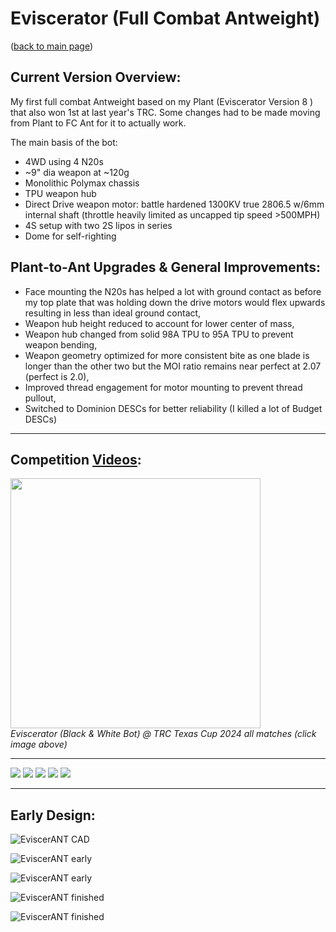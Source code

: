 # Eviscerator (Full Combat Antweight)

([back to main page](../README.md))

## Current Version Overview:

My first full combat Antweight based on my Plant (Eviscerator Version 8 ) that also won 1st at last year's TRC. Some changes had to be made moving from Plant to FC Ant for it to actually work.

The main basis of the bot:
- 4WD using 4 N20s
- ~9" dia weapon at ~120g
- Monolithic Polymax chassis
- TPU weapon hub
- Direct Drive weapon motor: battle hardened 1300KV true 2806.5 w/6mm internal shaft (throttle heavily limited as uncapped tip speed >500MPH)
- 4S setup with two 2S lipos in series
- Dome for self-righting

## Plant-to-Ant Upgrades & General Improvements:
- Face mounting the N20s has helped a lot with ground contact as before my top plate that was holding down the drive motors would flex upwards resulting in less than ideal ground contact,
- Weapon hub height reduced to account for lower center of mass,
- Weapon hub changed from solid 98A TPU to 95A TPU to prevent weapon bending,
- Weapon geometry optimized for more consistent bite as one blade is longer than the other two but the MOI ratio remains near perfect at 2.07 (perfect is 2.0),
- Improved thread engagement for motor mounting to prevent thread pullout,
- Switched to Dominion DESCs for better reliability (I killed a lot of Budget DESCs)
---

## Competition [Videos](https://www.youtube.com/watch?v=Ix6BwbreU1s&list=PLaajWfdDszmCy5Lru08SvIwDpJg_W1IqT):
  <p align="left">
  <a href="https://www.youtube.com/watch?v=Ix6BwbreU1s&list=PLaajWfdDszmCy5Lru08SvIwDpJg_W1IqT">
  <img src="https://img.youtube.com/vi/Ix6BwbreU1s/0.jpg" width="400">
    </a>
    <br>
    <em>Eviscerator (Black & White Bot) @ TRC Texas Cup 2024 all matches (click image above) </em>
  </p>

---

<img src="ImagesEviscerANT/c1.jpg"/>

<img src="ImagesEviscerANT/c2.jpg"/>

<img src="ImagesEviscerANT/c3.jpg"/>

<img src="ImagesEviscerANT/c4.jpg"/>

<img src="ImagesEviscerANT/c5.jpg"/>

---

## Early Design:

![EviscerANT CAD](ImagesEviscerANT/a1.png)

![EviscerANT early](ImagesEviscerANT/a3.jpg)

![EviscerANT early](ImagesEviscerANT/a4.jpg)

![EviscerANT finished](ImagesEviscerANT/b1.jpg)

![EviscerANT finished](ImagesEviscerANT/b2.jpg)
